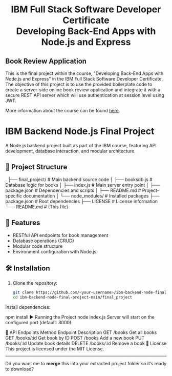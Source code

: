 <h1 align="center"> IBM Full Stack Software Developer Certificate <br> Developing Back-End Apps with Node.js and Express </h1>

## Book Review Application

This is the final project within the course, "Developing Back-End Apps with Node.js and Express" in the IBM Full Stack Software Developer Certificate. The objective of this project is to use the provided boilerplate code to create a server-side online book review application and integrate it with a secure REST API server which will use authentication at session level using JWT.

More information about the course can be found [here](https://www.coursera.org/learn/developing-backend-apps-with-nodejs-and-express/).
# IBM Backend Node.js Final Project

A Node.js backend project built as part of the IBM course, featuring API development, database interaction, and modular architecture.

## 📂 Project Structure
. ├── final_project/ # Main backend source code │ ├── booksdb.js # Database logic for books │ ├── index.js # Main server entry point │ ├── package.json # Dependencies and scripts │ ├── README.md # Project-specific documentation │ └── node_modules/ # Installed packages ├── package.json # Root dependencies ├── LICENSE # License information └── README.md # (This file)


## 🚀 Features
- RESTful API endpoints for book management
- Database operations (CRUD)
- Modular code structure
- Environment configuration with Node.js

## 🛠️ Installation
1. Clone the repository:
   ```bash
   git clone https://github.com/<your-username>/ibm-backend-node-final-project-main.git
   cd ibm-backend-node-final-project-main/final_project
Install dependencies:

npm install
▶️ Running the Project
node index.js
Server will start on the configured port (default: 3000).

📡 API Endpoints
Method	Endpoint	Description
GET	/books	Get all books
GET	/books/:id	Get book by ID
POST	/books	Add a new book
PUT	/books/:id	Update book details
DELETE	/books/:id	Remove a book
📜 License
This project is licensed under the MIT License.


---

Do you want me to **merge** this into your extracted project folder so it’s ready to download?
